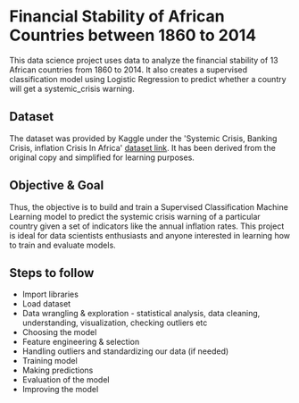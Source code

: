 # Financial Stability of African Countries between 1860 to 2014

This data science project uses data to analyze the financial stability of 13 African countries from 1860 to 2014. It also creates a supervised classification model using Logistic Regression to predict whether a country will get a systemic_crisis warning.

## Dataset
The dataset was provided by Kaggle under the 'Systemic Crisis, Banking Crisis, inflation Crisis In Africa' [dataset link](https://drive.google.com/file/d/1fTQ9R29kgAhInFO0HMqvkcAfSZWg6fCx/view). It has been derived from the original copy and simplified for learning purposes. 

## Objective & Goal
Thus, the objective is to build and train a Supervised Classification Machine Learning model to predict the systemic crisis warning of a particular country given a set of indicators like the annual inflation rates.
This project is ideal for data scientists enthusiasts and anyone interested in learning how to train and evaluate models.


## Steps to follow
* Import libraries
* Load dataset
* Data wrangling & exploration - statistical analysis, data cleaning, understanding, visualization, checking outliers etc
* Choosing the model
* Feature engineering & selection
* Handling outliers and standardizing our data (if needed)
* Training model
* Making predictions
* Evaluation of the model
* Improving the model


